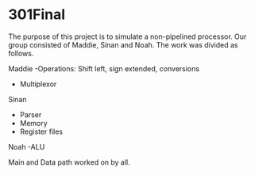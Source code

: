 # 301Final
The purpose of this project is to simulate a non-pipelined processor. Our group consisted of Maddie, Sinan and Noah. The work was divided as follows.

Maddie
-Operations: Shift left, sign extended, conversions
- Multiplexor

Sinan
- Parser
- Memory
- Register files

Noah
-ALU

Main and Data path worked on by all.

